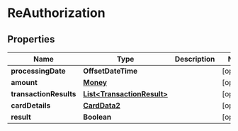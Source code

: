 

# ReAuthorization


## Properties

| Name | Type | Description | Notes |
|------------ | ------------- | ------------- | -------------|
|**processingDate** | **OffsetDateTime** |  |  [optional] |
|**amount** | [**Money**](Money.md) |  |  [optional] |
|**transactionResults** | [**List&lt;TransactionResult&gt;**](TransactionResult.md) |  |  [optional] |
|**cardDetails** | [**CardData2**](CardData2.md) |  |  [optional] |
|**result** | **Boolean** |  |  [optional] |



